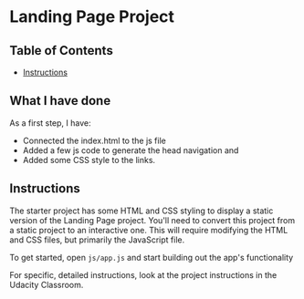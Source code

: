 # Landing Page Project

## Table of Contents

* [Instructions](#instructions)

## What I have done
As a first step, I have:
* Connected the index.html to the js file
* Added a few js code to generate the head navigation and 
* Added some CSS style to the links.

## Instructions
The starter project has some HTML and CSS styling to display a static version of the Landing Page project. You'll need to convert this project from a static project to an interactive one. This will require modifying the HTML and CSS files, but primarily the JavaScript file.

To get started, open `js/app.js` and start building out the app's functionality

For specific, detailed instructions, look at the project instructions in the Udacity Classroom.
